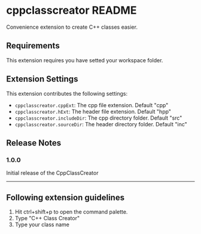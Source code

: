 # cppclasscreator README

Convenience extension to create C++ classes easier.

## Requirements

This extension requires you have setted your workspace folder.

## Extension Settings

This extension contributes the following settings:

* `cppclasscreator.cppExt`: The cpp file extension. Default "cpp"
* `cppclasscreator.hExt`: The header file extension. Default "hpp"
* `cppclasscreator.includeDir`: The cpp directory folder. Default "src"
* `cppclasscreator.sourceDir`: The header directory folder. Default "inc"


## Release Notes

### 1.0.0

Initial release of the CppClassCreator


-----------------------------------------------------------------------------------------------------------
## Following extension guidelines

1. Hit ctrl+shift+p to open the command palette.
2. Type "C++ Class Creator"
3. Type your class name
